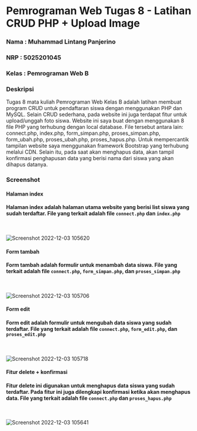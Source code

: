 # Pemrograman Web Tugas 8 - Latihan CRUD PHP + Upload Image

### Nama : Muhammad Lintang Panjerino

### NRP : 5025201045

### Kelas : Pemrograman Web B

### Deskripsi

<div>Tugas 8 mata kuliah Pemrograman Web Kelas B adalah latihan membuat program CRUD untuk pendaftaran siswa dengan menggunakan PHP dan MySQL. Selain CRUD sederhana, pada website ini juga terdapat fitur untuk upload/unggah foto siswa. Website ini saya buat dengan menggunakan 8 file PHP yang terhubung dengan local database. File tersebut antara lain: connect.php, index.php, form_simpan.php, proses_simpan.php, form_ubah.php, proses_ubah.php, proses_hapus.php. Untuk mempercantik tampilan website saya menggunakan framework Bootstrap yang terhubung melalui CDN. Selain itu, pada saat akan menghapus data, akan tampil konfirmasi penghapusan data yang berisi nama dari siswa yang akan dihapus datanya.</div>

### Screenshot

#### Halaman index

#### Halaman index adalah halaman utama website yang berisi list siswa yang sudah terdaftar. File yang terkait adalah file `connect.php` dan `index.php`
<br>

![Screenshot 2022-12-03 105620](https://user-images.githubusercontent.com/90432657/205422006-d273d122-7e08-45a8-9061-45c2228e9658.png)

#### Form tambah

#### Form tambah adalah formulir untuk menambah data siswa. File yang terkait adalah file `connect.php`, `form_simpan.php`, dan `proses_simpan.php`
<br>

![Screenshot 2022-12-03 105706](https://user-images.githubusercontent.com/90432657/205422053-d0859014-5367-428a-b92c-c395ab01efa3.png)

#### Form edit

#### Form edit adalah formulir untuk mengubah data siswa yang sudah terdaftar. File yang terkait adalah file `connect.php`, `form_edit.php`, dan `proses_edit.php`
<br>

![Screenshot 2022-12-03 105718](https://user-images.githubusercontent.com/90432657/205422069-728fe934-8bb6-47e0-900e-151d0ada600d.png)

#### Fitur delete + konfirmasi

#### Fitur delete ini digunakan untuk menghapus data siswa yang sudah terdaftar. Pada fitur ini juga dilengkapi konfirmasi ketika akan menghapus data. File yang terkait adalah file `connect.php` dan `proses_hapus.php`
<br>

![Screenshot 2022-12-03 105641](https://user-images.githubusercontent.com/90432657/205422079-18e13458-9ca5-4360-9fa3-e3f6646b41bd.png)
